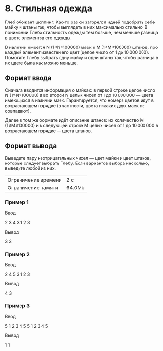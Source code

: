 # 8. Стильная одежда

Глеб обожает шоппинг. Как-то раз он загорелся идеей подобрать себе майку и штаны так, чтобы выглядеть в них максимально стильно. В понимании Глеба стильность одежды тем больше, чем меньше разница в цвете элементов его одежды.

В наличии имеется N (1≤N≤100000) маек и M (1≤M≤100000) штанов, про каждый элемент известен его цвет (целое число от 1 до 10 000 000). Помогите Глебу выбрать одну майку и одни штаны так, чтобы разница в их цвете была как можно меньше.

## Формат ввода

Сначала вводится информация о майках: в первой строке целое число N (1≤N≤100000) и во второй N целых чисел от 1 до 10 000 000 — цвета имеющихся в наличии маек. Гарантируется, что номера цветов идут в возрастающем порядке (в частности, цвета никаких двух маек не совпадают).

Далее в том же формате идёт описание штанов: их количество M (1≤M≤100000) и в следующей строке M целых чисел от 1 до 10 000 000 в возрастающем порядке — цвета штанов.

## Формат вывода

Выведите пару неотрицательных чисел — цвет майки и цвет штанов, которые следует выбрать Глебу. Если вариантов выбора несколько, выведите любой из них.


<table>
 <tr>
    <td>Ограничение времени</td>
    <td>2 с</td>
 </tr>
 <tr>
    <td>Ограничение памяти</td>
    <td>64.0Mb</td>
 </tr>
</table>

### Пример 1

Ввод

   2
   3 4
   3
   1 2 3

Вывод

   3 3

### Пример 2

Ввод

   2
   4 5
   3
   1 2 3

Вывод

   4 3

### Пример 3

Ввод

   5
   1 2 3 4 5
   5
   1 2 3 4 5

Вывод

   1 1